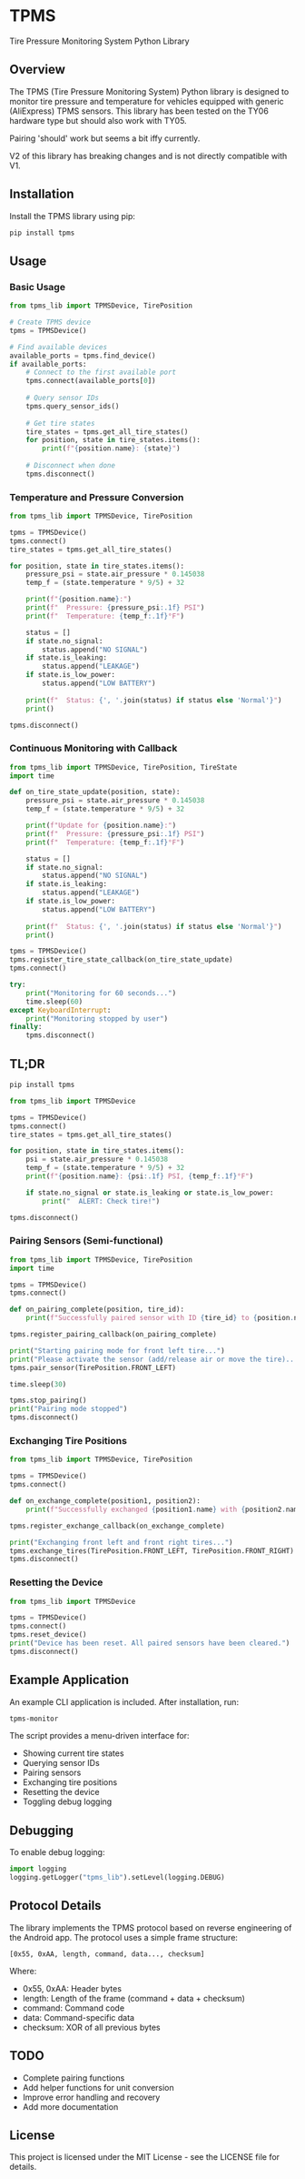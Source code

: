 # TPMS

Tire Pressure Monitoring System Python Library

## Overview

The TPMS (Tire Pressure Monitoring System) Python library is designed to monitor tire pressure and temperature for vehicles equipped with generic (AliExpress) TPMS sensors. This library has been tested on the TY06 hardware type but should also work with TY05.

Pairing 'should' work but seems a bit iffy currently.
 
V2 of this library has breaking changes and is not directly compatible with V1.

## Installation

Install the TPMS library using pip:

```bash
pip install tpms
```

## Usage

### Basic Usage

```python
from tpms_lib import TPMSDevice, TirePosition

# Create TPMS device
tpms = TPMSDevice()

# Find available devices
available_ports = tpms.find_device()
if available_ports:
    # Connect to the first available port
    tpms.connect(available_ports[0])
    
    # Query sensor IDs
    tpms.query_sensor_ids()
    
    # Get tire states
    tire_states = tpms.get_all_tire_states()
    for position, state in tire_states.items():
        print(f"{position.name}: {state}")
    
    # Disconnect when done
    tpms.disconnect()
```

### Temperature and Pressure Conversion

```python
from tpms_lib import TPMSDevice, TirePosition

tpms = TPMSDevice()
tpms.connect()
tire_states = tpms.get_all_tire_states()

for position, state in tire_states.items():
    pressure_psi = state.air_pressure * 0.145038
    temp_f = (state.temperature * 9/5) + 32

    print(f"{position.name}:")
    print(f"  Pressure: {pressure_psi:.1f} PSI")
    print(f"  Temperature: {temp_f:.1f}°F")

    status = []
    if state.no_signal:
        status.append("NO SIGNAL")
    if state.is_leaking:
        status.append("LEAKAGE")
    if state.is_low_power:
        status.append("LOW BATTERY")
    
    print(f"  Status: {', '.join(status) if status else 'Normal'}")
    print()

tpms.disconnect()
```

### Continuous Monitoring with Callback

```python
from tpms_lib import TPMSDevice, TirePosition, TireState
import time

def on_tire_state_update(position, state):
    pressure_psi = state.air_pressure * 0.145038
    temp_f = (state.temperature * 9/5) + 32

    print(f"Update for {position.name}:")
    print(f"  Pressure: {pressure_psi:.1f} PSI")
    print(f"  Temperature: {temp_f:.1f}°F")

    status = []
    if state.no_signal:
        status.append("NO SIGNAL")
    if state.is_leaking:
        status.append("LEAKAGE")
    if state.is_low_power:
        status.append("LOW BATTERY")
    
    print(f"  Status: {', '.join(status) if status else 'Normal'}")
    print()

tpms = TPMSDevice()
tpms.register_tire_state_callback(on_tire_state_update)
tpms.connect()

try:
    print("Monitoring for 60 seconds...")
    time.sleep(60)
except KeyboardInterrupt:
    print("Monitoring stopped by user")
finally:
    tpms.disconnect()
```

## TL;DR

```bash
pip install tpms
```

```python
from tpms_lib import TPMSDevice

tpms = TPMSDevice()
tpms.connect()
tire_states = tpms.get_all_tire_states()

for position, state in tire_states.items():
    psi = state.air_pressure * 0.145038
    temp_f = (state.temperature * 9/5) + 32
    print(f"{position.name}: {psi:.1f} PSI, {temp_f:.1f}°F")

    if state.no_signal or state.is_leaking or state.is_low_power:
        print("  ALERT: Check tire!")

tpms.disconnect()
```

### Pairing Sensors (Semi-functional)

```python
from tpms_lib import TPMSDevice, TirePosition
import time

tpms = TPMSDevice()
tpms.connect()

def on_pairing_complete(position, tire_id):
    print(f"Successfully paired sensor with ID {tire_id} to {position.name}")

tpms.register_pairing_callback(on_pairing_complete)

print("Starting pairing mode for front left tire...")
print("Please activate the sensor (add/release air or move the tire)...")
tpms.pair_sensor(TirePosition.FRONT_LEFT)

time.sleep(30)

tpms.stop_pairing()
print("Pairing mode stopped")
tpms.disconnect()
```

### Exchanging Tire Positions

```python
from tpms_lib import TPMSDevice, TirePosition

tpms = TPMSDevice()
tpms.connect()

def on_exchange_complete(position1, position2):
    print(f"Successfully exchanged {position1.name} with {position2.name}")

tpms.register_exchange_callback(on_exchange_complete)

print("Exchanging front left and front right tires...")
tpms.exchange_tires(TirePosition.FRONT_LEFT, TirePosition.FRONT_RIGHT)
tpms.disconnect()
```

### Resetting the Device

```python
from tpms_lib import TPMSDevice

tpms = TPMSDevice()
tpms.connect()
tpms.reset_device()
print("Device has been reset. All paired sensors have been cleared.")
tpms.disconnect()
```

## Example Application

An example CLI application is included. After installation, run:

```bash
tpms-monitor
```

The script provides a menu-driven interface for:
- Showing current tire states
- Querying sensor IDs
- Pairing sensors
- Exchanging tire positions
- Resetting the device
- Toggling debug logging

## Debugging

To enable debug logging:

```python
import logging
logging.getLogger("tpms_lib").setLevel(logging.DEBUG)
```

## Protocol Details

The library implements the TPMS protocol based on reverse engineering of the Android app. The protocol uses a simple frame structure:

```
[0x55, 0xAA, length, command, data..., checksum]
```

Where:
- 0x55, 0xAA: Header bytes
- length: Length of the frame (command + data + checksum)
- command: Command code
- data: Command-specific data
- checksum: XOR of all previous bytes

## TODO

- Complete pairing functions
- Add helper functions for unit conversion
- Improve error handling and recovery
- Add more documentation

## License

This project is licensed under the MIT License - see the LICENSE file for details.
